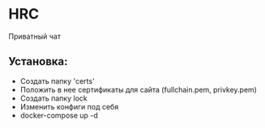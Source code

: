 # HRC

Приватный чат



## Установка:
- Создать папку 'certs'
- Положить в нее сертификаты для сайта (fullchain.pem, privkey.pem)
- Создать папку lock
- Изменить конфиги под себя
- docker-compose up -d
